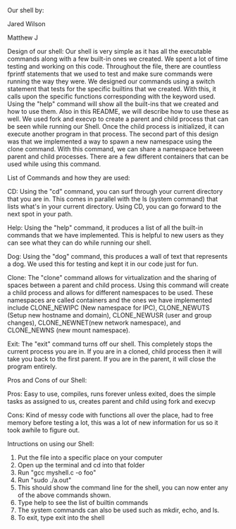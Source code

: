 

Our shell by:

Jared Wilson 

Matthew J


Design of our shell:
Our shell is very simple as it has all the executable commands along with a few built-in ones we created. We spent a lot of time
testing and working on this code. Throughout the file, there are countless fprintf statements that we used to test and make sure
commands were running the way they were. We designed our commands using a switch statement that tests for the specific builtins
that we created. With this, it calls upon the specific functions corresponding with the keyword used. Using the "help" command
will show all the built-ins that we created and how to use them. Also in this README, we will describe how to use these as well.
We used fork and execvp to create a parent and child process that can be seen while running our Shell. Once the child process is
initialized, it can execute another program in that process. The second part of this design was that we implemented a way to
spawn a new namespace using the clone command. With this command, we can share a namespace between parent and child processes.
There are a few different containers that can be used while using this command.


List of Commands and how they are used:



CD:
Using the "cd" command, you can surf through your current directory that you are in. This comes in parallel with the ls (system
command) that lists what's in your current directory. Using CD, you can go forward to the next spot in your path.

Help:
Using the "help" command, it produces a list of all the built-in commands that we have implemented. This is helpful to new users
as they can see what they can do while running our shell.

Dog:
Using the "dog" command, this produces a wall of text that represents a dog. We used this for testing and kept it in our code
just for fun.

Clone:
The "clone" command allows for virtualization and the sharing of spaces between a parent and child process. Using this command
will create a child process and allows for different namespaces to be used. These namespaces are called containers and the ones
we have implemented include CLONE_NEWIPC (New namespace for IPC), CLONE_NEWUTS (Setup new hostname and domain), CLONE_NEWUSR
(user and group changes), CLONE_NEWNET(new network namespace), and CLONE_NEWNS (new mount namespace).

Exit:
The "exit" command turns off our shell. This completely stops the current process you are in. If you are in a cloned, child
process then it will take you back to the first parent. If you are in the parent, it will close the program entirely. 


Pros and Cons of our Shell:

Pros: Easy to use, compiles, runs forever unless exited, does the simple tasks as assigned to us, creates parent and child using
fork and execvp

Cons: Kind of messy code with functions all over the place, had to free memory before testing a lot, this was a lot of new 
information for us so it took awhile to figure out.

Intructions on using our Shell:
1. Put the file into a specific place on your computer
2. Open up the terminal and cd into that folder
3. Run "gcc myshell.c -o foo"
4. Run "sudo ./a.out"
5. This should show the command line for the shell, you can now enter any of the above commands shown.
6. Type help to see the list of builtin commands
7. The system commands can also be used such as mkdir, echo, and ls.
8. To exit, type exit into the shell
